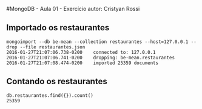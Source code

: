 #MongoDB - Aula 01 - Exercício
autor: Cristyan Rossi

## Importado os restaurantes

```
mongoimport --db be-mean --collection restaurantes --host=127.0.0.1 --drop --file restaurantes.json
2016-01-27T21:07:06.738-0200    connected to: 127.0.0.1
2016-01-27T21:07:06.741-0200    dropping: be-mean.restaurantes
2016-01-27T21:07:08.474-0200    imported 25359 documents
```

## Contando os restaurantes


```
db.restaurantes.find({}).count()
25359
```

